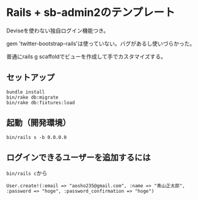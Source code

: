 # Rails + sb-admin2のテンプレート

Deviseを使わない独自ログイン機能つき。

gem 'twitter-bootstrap-rails'は使っていない。バグがあるし使いづらかった。

普通にrails g scaffoldでビューを作成して手でカスタマイズする。


## セットアップ

```
bundle install
bin/rake db:migrate
bin/rake db:fixtures:load
```


## 起動（開発環境）

```
bin/rails s -b 0.0.0.0
```

## ログインできるユーザーを追加するには

`bin/rails c`から

```
User.create!(:email => "aosho235@gmail.com", :name => "青山正太郎", :password => "hoge", :password_confirmation => "hoge")
```

